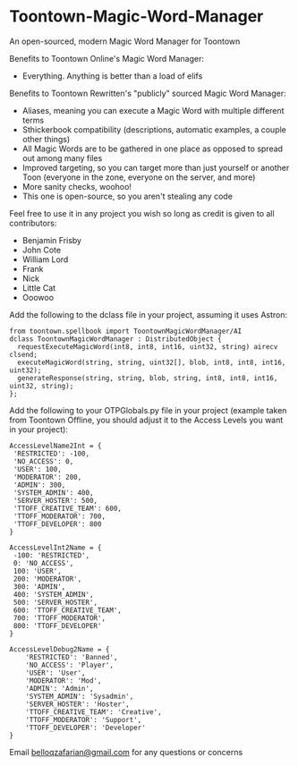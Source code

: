 # Toontown-Magic-Word-Manager
An open-sourced, modern Magic Word Manager for Toontown

Benefits to Toontown Online's Magic Word Manager:
- Everything. Anything is better than a load of elifs

Benefits to Toontown Rewritten's "publicly" sourced Magic Word Manager:
- Aliases, meaning you can execute a Magic Word with multiple different terms
- Sthickerbook compatibility (descriptions, automatic examples, a couple other things)
- All Magic Words are to be gathered in one place as opposed to spread out among many files
- Improved targeting, so you can target more than just yourself or another Toon (everyone in the zone, everyone on the server, and more)
- More sanity checks, woohoo!
- This one is open-source, so you aren't stealing any code

Feel free to use it in any project you wish so long as credit is given to all contributors:
- Benjamin Frisby
- John Cote
- William Lord
- Frank
- Nick
- Little Cat
- Ooowoo

Add the following to the dclass file in your project, assuming it uses Astron:

```
from toontown.spellbook import ToontownMagicWordManager/AI
dclass ToontownMagicWordManager : DistributedObject {
  requestExecuteMagicWord(int8, int8, int16, uint32, string) airecv clsend;
  executeMagicWord(string, string, uint32[], blob, int8, int8, int16, uint32);
  generateResponse(string, string, blob, string, int8, int8, int16, uint32, string);
};
```

Add the following to your OTPGlobals.py file in your project (example taken from Toontown Offline, you should adjust it to the Access Levels you want in your project):

```
AccessLevelName2Int = {
 'RESTRICTED': -100,
 'NO_ACCESS': 0,
 'USER': 100,
 'MODERATOR': 200,
 'ADMIN': 300,
 'SYSTEM_ADMIN': 400,
 'SERVER_HOSTER': 500,
 'TTOFF_CREATIVE_TEAM': 600,
 'TTOFF_MODERATOR': 700,
 'TTOFF_DEVELOPER': 800
}

AccessLevelInt2Name = {
 -100: 'RESTRICTED',
 0: 'NO_ACCESS',
 100: 'USER',
 200: 'MODERATOR',
 300: 'ADMIN',
 400: 'SYSTEM_ADMIN',
 500: 'SERVER_HOSTER',
 600: 'TTOFF_CREATIVE_TEAM',
 700: 'TTOFF_MODERATOR',
 800: 'TTOFF_DEVELOPER'
}

AccessLevelDebug2Name = {
    'RESTRICTED': 'Banned',
    'NO_ACCESS': 'Player',
    'USER': 'User',
    'MODERATOR': 'Mod',
    'ADMIN': 'Admin',
    'SYSTEM_ADMIN': 'Sysadmin',
    'SERVER_HOSTER': 'Hoster',
    'TTOFF_CREATIVE_TEAM': 'Creative',
    'TTOFF_MODERATOR': 'Support',
    'TTOFF_DEVELOPER': 'Developer'
}
```

Email belloqzafarian@gmail.com for any questions or concerns
